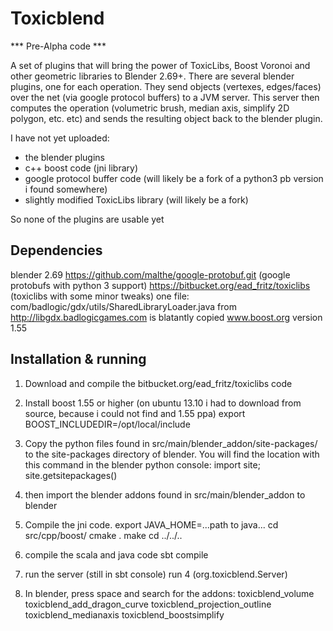 Toxicblend
==========

*** Pre-Alpha code ***

A set of plugins that will bring the power of ToxicLibs, Boost Voronoi and other geometric libraries to Blender 2.69+.
There are several blender plugins, one for each operation. They send objects (vertexes, edges/faces) over the net (via google 
protocol buffers) to a JVM server. This server then computes the operation (volumetric brush, median axis, 
simplify 2D polygon, etc. etc) and sends the resulting object back to the blender plugin.

I have not yet uploaded:
* the blender plugins
* c++ boost code (jni library)
* google protocol buffer code (will likely be a fork of a python3 pb version i found somewhere)
* slightly modified ToxicLibs library (will likely be a fork)

So none of the plugins are usable yet

Dependencies
------------
blender 2.69
https://github.com/malthe/google-protobuf.git (google protobufs with python 3 support) 
https://bitbucket.org/ead_fritz/toxiclibs     (toxiclibs with some minor tweaks)
one file: com/badlogic/gdx/utils/SharedLibraryLoader.java from http://libgdx.badlogicgames.com is blatantly copied
www.boost.org version 1.55
 
Installation & running
----------------------

1. Download and compile the bitbucket.org/ead_fritz/toxiclibs code
2. Install boost 1.55 or higher (on ubuntu 13.10 i had to download from source, because i could not find and 1.55 ppa)
	export BOOST_INCLUDEDIR=/opt/local/include
3. Copy the python files found in src/main/blender_addon/site-packages/ to the site-packages directory of blender.
You will find the location with this command in the blender python console:
	import site; site.getsitepackages()

4. then import the blender addons found in src/main/blender_addon to blender

5. Compile the jni code. 
	export JAVA_HOME=...path to java...
	cd src/cpp/boost/
	cmake .
	make
	cd ../../..
	
6. compile the scala and java code
    sbt
    compile
    
7. run the server (still in sbt console)
    run
    4 (org.toxicblend.Server)

8. In blender, press space and search for the addons:
 	toxicblend_volume
    toxicblend_add_dragon_curve
    toxicblend_projection_outline
    toxicblend_medianaxis
    toxicblend_boostsimplify
    
